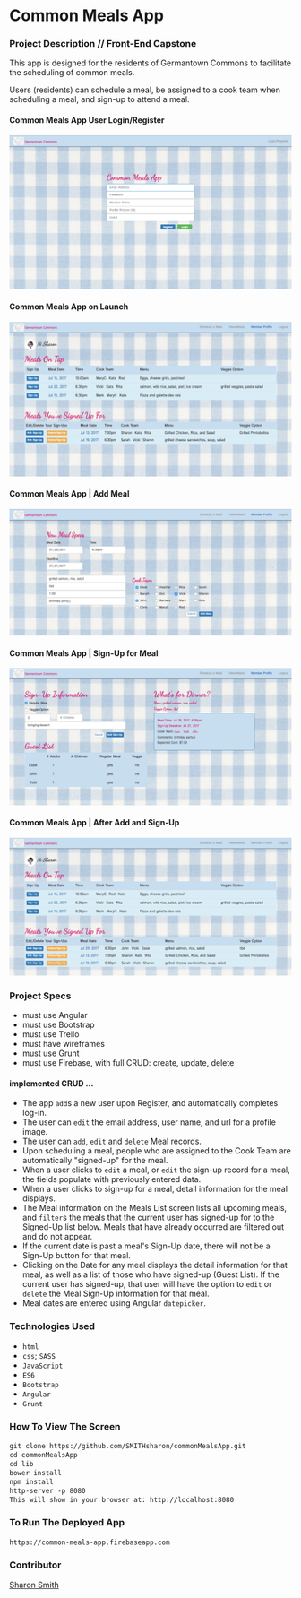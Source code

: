 # Common Meals App

### Project Description // Front-End Capstone

This app is designed for the residents of Germantown Commons to facilitate the scheduling of common meals. 

Users (residents) can schedule a meal, be assigned to a cook team when scheduling a meal, and sign-up to attend a meal. 

#### Common Meals App User Login/Register 
![Common Meals App on Launch](https://raw.githubusercontent.com/SMITHsharon/commonMealsApp/screens/screens/Common%20Meals%20App%20Login%20Register.png)

#### Common Meals App on Launch 
![Common Meals App on Launch](https://raw.githubusercontent.com/SMITHsharon/commonMealsApp/screens/screens/Common%20Meals%20App%20on%20Launch.png)

#### Common Meals App | Add Meal
![AddBook1 App on Click to Add New](https://raw.githubusercontent.com/SMITHsharon/commonMealsApp/screens/screens/Common%20Meals%20App%20Add%20Meal.png)

#### Common Meals App | Sign-Up for Meal
![AddBook1 App After Add](https://raw.githubusercontent.com/SMITHsharon/commonMealsApp/screens/screens/Common%20Meals%20App%20Sign-Up.png)

#### Common Meals App | After Add and Sign-Up
![AddBook1 App After Add](https://raw.githubusercontent.com/SMITHsharon/commonMealsApp/screens/screens/Common%20Meals%20App%20After%20Add%20and%20Sign-Up.png)


### Project Specs
- must use Angular
- must use Bootstrap
- must use Trello
- must have wireframes
- must use Grunt
- must use Firebase, with full CRUD: create, update, delete

#### implemented CRUD ...
- The app `add`s a new user upon Register, and automatically completes log-in. 
- The user can `edit` the email address, user name, and url for a profile image. 
- The user can `add`, `edit` and `delete` Meal records. 
- Upon scheduling a meal, people who are assigned to the Cook Team are automatically "signed-up" for the meal. 
- When a user clicks to `edit` a meal, or `edit` the sign-up record for a meal, the fields populate with previously entered data. 
- When a user clicks to sign-up for a meal, detail information for the meal displays. 
- The Meal information on the Meals List screen lists all upcoming meals, and `filter`s the meals that the current user has signed-up for to the Signed-Up list below. Meals that have already occurred are filtered out and do not appear. 
- If the current date is past a meal's Sign-Up date, there will not be a Sign-Up button for that meal. 
- Clicking on the Date for any meal displays the detail information for that meal, as well as a list of those who have signed-up (Guest List). If the current user has signed-up, that user will have the option to `edit` or `delete` the Meal Sign-Up information for that meal. 
- Meal dates are entered using Angular `datepicker`.



### Technologies Used
- `html`
- `css`; `SASS`
- `JavaScript`
- `ES6`
- `Bootstrap`
- `Angular`
- `Grunt`


### How To View The Screen 
```
git clone https://github.com/SMITHsharon/commonMealsApp.git
cd commonMealsApp
cd lib
bower install
npm install
http-server -p 8080
This will show in your browser at: http://localhost:8080
```

### To Run The Deployed App
`https://common-meals-app.firebaseapp.com`


### Contributor
[Sharon Smith](https://github.com/SMITHsharon)
